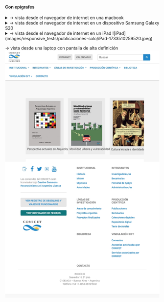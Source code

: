 
#### Con epígrafes

<details>
<summary> → vista desde el navegador de internet en una macbook</summary>
![macbook](images/responsive_tests/publicaciones-solo/MacBook%20Pro-1733510259469.jpeg)

</details>

<details>
<summary> → vista desde el navegador de internet en un dispositivo Samsung Galaxy S20</summary>

![Samsung](images/responsive_tests/publicaciones-solo/Samsung%20Galaxy%20S20%20Ultra-1733510259470.jpeg)

</details>

<details>
<summary> → vista desde el navegador de internet en un iPad
![iPad](images/responsive_tests/publicaciones-solo/iPad-1733510259520.jpeg)

</details>

 → vista desde una laptop con pantalla de alta definición
 ![laptop](images/responsive_tests/publicaciones-solo/laptopWithHiDPIScreen-1733510259466.jpeg)
</details>
